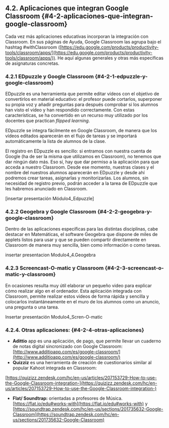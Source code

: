## 4.2\. Aplicaciones que integran Google Classroom {#4-2-aplicaciones-que-integran-google-classroom}

Cada vez más aplicaciones educativas incorporan la integración con Classroom. En sus páginas de Ayuda, Google Classroom las agrupa bajo el hashtag #withClassroom ([https://edu.google.com/products/productivity-tools/classroom/apps/](https://edu.google.com/products/productivity-tools/classroom/apps/)). He aquí algunas generales y otras más específicas de asignaturas concretas.

### 4.2.1 EDpuzzle y Google Classroom {#4-2-1-edpuzzle-y-google-classroom}

EDpuzzle es una herramienta que permite editar vídeos con el objetivo de convertirlos en material educativo: el profesor puede cortarlos, superponer su propia voz y añadir preguntas para después comprobar si los alumnos han visto el vídeo y han respondido correctamente. Con estas características, se ha convertido en un recurso muy utilizado por los docentes que practican _flipped learning_.

EDpuzzle se integra fácilmente en Google Classroom, de manera que los vídeos editados aparecerán en el flujo de tareas y se importará automáticamente la lista de alumnos de la clase.

El registro en EDpuzzle es sencillo: si entramos con nuestra cuenta de Google (ha de ser la misma que utilizamos en Classroom), no tenemos que dar ningún dato más. Eso sí, hay que dar permiso a la aplicación para que acceda a nuestro Classroom. Desde ese momento, nuestras clases y el nombre del nuestros alumnos aparecerán en EDpuzzle y desde ahí podremos crear tareas, asignarlas y monitorizarlas. Los alumnos, sin necesidad de registro previo, podrán acceder a la tarea de EDpuzzle que les habremos anunciado en Classroom.

[insertar presentación Módulo4_Edpuzzle]

### 4.2.2 Geogebra y Google Classroom {#4-2-2-geogebra-y-google-classroom}

Dentro de las aplicaciones específicas para las distintas disciplinas, cabe destacar en Matemáticas, el software Geogebra que dispone de miles de applets listos para usar y que se pueden compartir directamente en Classroom de manera muy sencilla, bien como información o como tareas.

insertar presentacion Modulo4_4.Geogebra

### 4.2.3 Screencast-O-matic y Classroom {#4-2-3-screencast-o-matic-y-classroom}

En ocasiones resulta muy útil elaborar un pequeño video para explicar cómo realizar algo en el ordenador. Esta aplicación integrada con Classroom, permite realizar estos videos de forma rápida y sencilla y colocarlos instantáneamente en el muro de los alumnos como un anuncio, una pregunta o una tarea.

Insertar presentación Modulo4_Scren-O-matic

### 4.2.4\. Otras aplicaciones: {#4-2-4-otras-aplicaciones}

*   **Adittio** app es una aplicación, de pago, que permite llevar un cuaderno de notas digital sincronizado con Google Classroom: [http://www.additioapp.com/es/google-classroom/](http://www.additioapp.com/es/google-classroom/)
*   **Quizziz** es una herramienta de creación de cuestionarios similar al popular Kahoot integrada en Classroom:

[https://quizizz.zendesk.com/hc/en-us/articles/207153729-How-to-use-the-Google-Classroom-integration-](https://quizizz.zendesk.com/hc/en-us/articles/207153729-How-to-use-the-Google-Classroom-integration-)

*   **Flat/ Soundtrap:** orientadas a profesores de Música. [https://flat.io/edu#works-with](https://flat.io/edu#works-with) y [https://soundtrap.zendesk.com/hc/en-us/sections/201735632-Google-Classroom](https://soundtrap.zendesk.com/hc/en-us/sections/201735632-Google-Classroom)